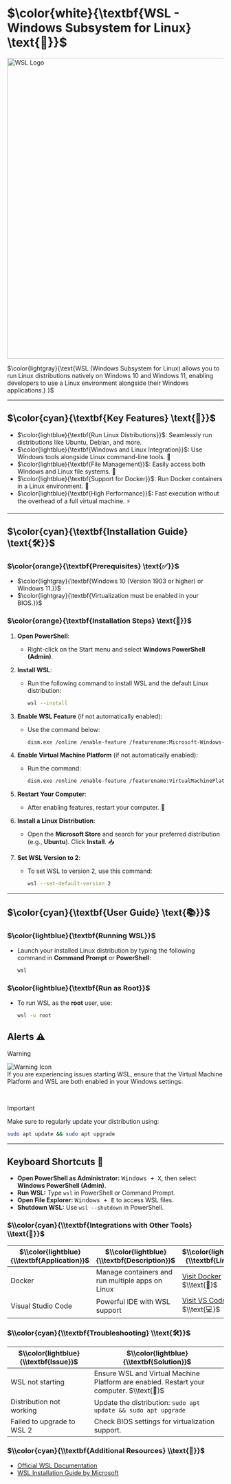 # $\color{white}{\textbf{WSL - Windows Subsystem for Linux} \text{🐧}}$

<img src="https://github.com/user-attachments/assets/aaeed8ed-65a0-4495-a906-3ad85db3aff8" alt="WSL Logo" width="700"/>

$\color{lightgray}{\text{WSL (Windows Subsystem for Linux) allows you to run Linux distributions natively on Windows 10 and Windows 11, enabling developers to use a Linux environment alongside their Windows applications.} \}$

---

## $\color{cyan}{\textbf{Key Features} \text{🌟}}$

- $\color{lightblue}{\textbf{Run Linux Distributions}}$: Seamlessly run distributions like Ubuntu, Debian, and more.
- $\color{lightblue}{\textbf{Windows and Linux Integration}}$: Use Windows tools alongside Linux command-line tools. $\text{🔄}$
- $\color{lightblue}{\textbf{File Management}}$: Easily access both Windows and Linux file systems. $\text{📁}$
- $\color{lightblue}{\textbf{Support for Docker}}$: Run Docker containers in a Linux environment. $\text{🐳}$
- $\color{lightblue}{\textbf{High Performance}}$: Fast execution without the overhead of a full virtual machine. $\text{⚡}$

---

## $\color{cyan}{\textbf{Installation Guide} \text{🛠️}}$

### $\color{orange}{\textbf{Prerequisites} \text{✅}}$

- $\color{lightgray}{\textbf{Windows 10 (Version 1903 or higher) or Windows 11.}}$
- $\color{lightgray}{\textbf{Virtualization must be enabled in your BIOS.}}$

### $\color{orange}{\textbf{Installation Steps} \text{🚀}}$

1. **Open PowerShell**:
   - Right-click on the Start menu and select **Windows PowerShell (Admin)**.

2. **Install WSL**:
   - Run the following command to install WSL and the default Linux distribution:
     ```bash
     wsl --install
     ```

3. **Enable WSL Feature** (if not automatically enabled):
   - Use the command below:
     ```bash
     dism.exe /online /enable-feature /featurename:Microsoft-Windows-Subsystem-Linux /all /norestart
     ```

4. **Enable Virtual Machine Platform** (if not automatically enabled):
   - Run the command:
     ```bash
     dism.exe /online /enable-feature /featurename:VirtualMachinePlatform /all /norestart
     ```

5. **Restart Your Computer**:
   - After enabling features, restart your computer. $\text{🔄}$

6. **Install a Linux Distribution**:
   - Open the **Microsoft Store** and search for your preferred distribution (e.g., **Ubuntu**). Click **Install**. $\text{📥}$

7. **Set WSL Version to 2**:
   - To set WSL to version 2, use this command:
     ```bash
     wsl --set-default-version 2
     ```

---

## $\color{cyan}{\textbf{User Guide} \text{📚}}$

### $\color{lightblue}{\textbf{Running WSL}}$

- Launch your installed Linux distribution by typing the following command in **Command Prompt** or **PowerShell**:
  ```bash
  wsl
### $\color{lightblue}{\textbf{Run as Root}}$

- To run WSL as the **root** user, use:
  ```bash
  wsl -u root                  


## Alerts ⚠️

> [!WARNING]  
> ![Warning Icon](https://th.bing.com/th/id/OIP.7BuaxItZQ9z-9LD7-qjtNAAAAA?w=179&h=180&c=7&r=0&o=5&dpr=1.3&pid=1.7)  
> If you are experiencing issues starting WSL, ensure that the Virtual Machine Platform and WSL are both enabled in your Windows settings.

<br>

> [!IMPORTANT]   
> Make sure to regularly update your distribution using:
> ```bash
> sudo apt update && sudo apt upgrade
> ```

---

## Keyboard Shortcuts 🔘

- **Open PowerShell as Administrator:** <kbd>Windows + X</kbd>, then select **Windows PowerShell (Admin)**.
- **Run WSL:** Type `wsl` in PowerShell or Command Prompt.
- **Open File Explorer:** <kbd>Windows + E</kbd> to access WSL files.
- **Shutdown WSL:** Use `wsl --shutdown` in PowerShell.



### $\\color{cyan}{\\textbf{Integrations with Other Tools} \\text{🔗}}$

| $\\color{lightblue}{\\textbf{Application}}$              | $\\color{lightblue}{\\textbf{Description}}$                                             | $\\color{lightblue}{\\textbf{Link}}$                      |
|----------------------------------------------------------|-----------------------------------------------------------------------------------------|-----------------------------------------------------------|
| Docker                                                   | Manage containers and run multiple apps on Linux                                       | [Visit Docker](https://www.docker.com/) $\\text{🐳}$      |
| Visual Studio Code                                       | Powerful IDE with WSL support                                                          | [Visit VS Code](https://code.visualstudio.com/) $\\text{💻}$ |



### $\\color{cyan}{\\textbf{Troubleshooting} \\text{🛠️}}$

| $\\color{lightblue}{\\textbf{Issue}}$                       | $\\color{lightblue}{\\textbf{Solution}}$                                                   |
|-------------------------------------------------------------|--------------------------------------------------------------------------------------------|
| WSL not starting                                            | Ensure WSL and Virtual Machine Platform are enabled. Restart your computer. $\\text{🔄}$   |
| Distribution not working                                    | Update the distribution: `sudo apt update && sudo apt upgrade`                            |
| Failed to upgrade to WSL 2                                  | Check BIOS settings for virtualization support.                                           |


### $\\color{cyan}{\\textbf{Additional Resources} \\text{📖}}$

- [Official WSL Documentation](https://docs.microsoft.com/en-us/windows/wsl/)
- [WSL Installation Guide by Microsoft](https://docs.microsoft.com/en-us/windows/wsl/install)







